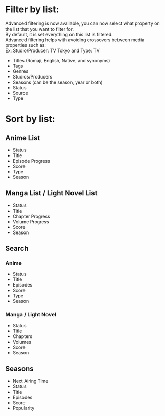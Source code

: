 # Filter by list:

Advanced filtering is now available, you can now select what property on the list that you want to filter for. <br />
By default, it is set everything on this list is filtered. <br />
Advanced filtering helps with avoiding crossovers between media properties such as: <br />
Ex: Studio/Producer: TV Tokyo and Type: TV


- Titles (Romaji, English, Native, and synonyms)
- Tags
- Genres
- Studios/Producers
- Seasons (can be the season, year or both)
- Status
- Source
- Type

# Sort by list:

## Anime List

- Status
- Title
- Episode Progress
- Score
- Type
- Season

## Manga List / Light Novel List

- Status
- Title
- Chapter Progress
- Volume Progress
- Score
- Season

## Search

### Anime

- Status
- Title
- Episodes
- Score
- Type
- Season

### Manga / Light Novel

- Status
- Title
- Chapters
- Volumes
- Score
- Season

## Seasons

- Next Airing Time
- Status
- Title
- Episodes
- Score
- Popularity
